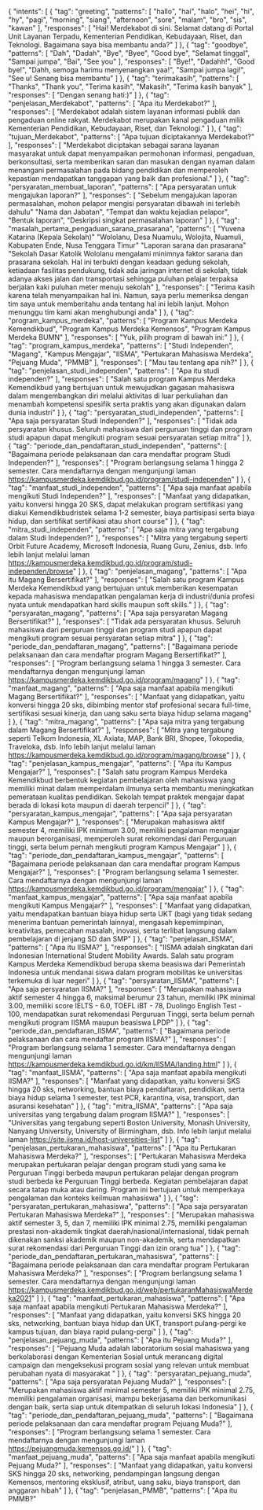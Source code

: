 {
  "intents": [
    {
      "tag": "greeting",
      "patterns": [
        "hallo",
        "hai",
        "halo",
        "hei",
        "hi",
        "hy",
        "pagi",
        "morning",
        "siang",
        "afternoon",
        "sore",
        "malam",
        "bro",
        "sis",
        "kawan"
      ],
      "responses": [
        "Hai! Merdekabot di sini. Selamat datang di Portal Unit Layanan Terpadu, Kementerian Pendidikan, Kebudayaan, Riset, dan Teknologi. Bagaimana saya bisa membantu anda?" 
      ]
    },
    {
      "tag": "goodbye",
      "patterns": [
        "Dah",
        "Dadah",
        "Bye",
        "Byee",
        "Good bye",
        "Selamat tinggal",
        "Sampai jumpa",
        "Bai",
        "See you"
      ],
      "responses": [
        "Bye!",
        "Dadahh!",
        "Good bye!",
        "Dahh, semoga harimu menyenangkan yaa!",
        "Sampai jumpa lagi!",
        "See u! Senang bisa membantu"
      ]
    },
    {
      "tag": "terimakasih",
      "patterns": [
        "Thanks",
        "Thank you",
        "Terima kasih",
        "Makasih",
        "Terima kasih banyak"
      ],
      "responses": [
        "Dengan senang hati:)"
      ]
    },
    {
      "tag": "penjelasan_Merdekabot",
      "patterns": [
        "Apa itu Merdekabot?"
      ],
      "responses": [
        "Merdekabot adalah sistem layanan informasi publik dan pengaduan online rakyat. Merdekabot merupakan kanal pengaduan milik Kementerian Pendidikan, Kebudayaan, Riset, dan Teknologi."
      ]
    },
    {
      "tag": "tujuan_Merdekabot",
      "patterns": [
        "Apa tujuan diciptakannya Merdekabot?"
      ],
      "responses": [
        "Merdekabot diciptakan sebagai sarana layanan masyarakat untuk dapat menyampaikan permohonan informasi, pengaduan, berkonsultasi, serta memberikan saran dan masukan dengan nyaman dalam menangani permasalahan pada bidang pendidikan dan memperoleh kepastian mendapatkan tanggapan yang baik dan profesional."
      ]
    }, 
    {
      "tag": "persyaratan_membuat_laporan",
      "patterns": [
        "Apa persyaratan untuk mengajukan laporan?"
      ],
      "responses": [
        "Sebelum mengajukan laporan permasalahan, mohon pelapor mengisi persyaratan dibawah ini terlebih dahulu"
        "Nama dan Jabatan",
        "Tempat dan waktu kejadian pelapor",
        "Bentuk laporan",
        "Deskripsi singkat permasalahan laporan"
      ]
    },
    {
      "tag": "masalah_pertama_pengaduan_sarana_prasarana",
      "patterns": [
        "Yuvena Katarina (Kepala Sekolah)"
        "Wololanu, Desa Nuamulu, Wolojita, Nuamuli, Kabupaten Ende, Nusa Tenggara Timur"
        "Laporan sarana dan prasarana"
        "Sekolah Dasar Katolik Wololanu mengalami minimnya faktor sarana dan prasarana sekolah. Hal ini terbukti dengan keadaan gedung sekolah, ketiadaan fasilitas pendukung, tidak ada jaringan internet di sekolah, tidak adanya akses jalan dan transportasi sehingga puluhan pelajar terpaksa berjalan kaki puluhan meter menuju sekolah"
      ],
      "responses": [
        "Terima kasih karena telah menyampaikan hal ini. Namun, saya perlu memeriksa dengan tim saya untuk memberitahu anda tentang hal ini lebih lanjut. Mohon menunggu tim kami akan menghubungi anda"
      ]
    },
    {
      "tag": "program_kampus_merdeka",
      "patterns": [
        "Program Kampus Merdeka Kemendikbud",
        "Program Kampus Merdeka Kemensos",
        "Program Kampus Merdeka BUMN"
      ],
      "responses": [
        "Yuk, pilih program di bawah ini:"
      ]
    },
    {
      "tag": "program_kampus_merdeka",
      "patterns": [
        "Studi Independen",
        "Magang",
        "Kampus Mengajar",
        "IISMA",
        "Pertukaran Mahasiswa Merdeka",
        "Pejuang Muda",
        "PMMB"
      ],
      "responses": [
        "Mau tau tentang apa nih?"
      ]
    },
    {
      "tag": "penjelasan_studi_independen",
      "patterns": [
        "Apa itu studi independen?"
      ],
      "responses": [
        "Salah satu program Kampus Merdeka Kemendikbud yang bertujuan untuk mewujudkan gagasan mahasiswa dalam mengembangkan diri melalui aktivitas di luar perkuliahan dan menambah kompetensi spesifik serta praktis yang akan digunakan dalam dunia industri"
      ]
    },
    {
      "tag": "persyaratan_studi_independen",
      "patterns": [
        "Apa saja persyaratan Studi Independen?"
      ],
      "responses": [
        "Tidak ada persyaratan khusus. Seluruh mahasiswa dari perguruan tinggi dan program studi apapun dapat mengikuti program sesuai persyaratan setiap mitra"
      ]
    },
    {
      "tag": "periode_dan_pendaftaran_studi_independen",
      "patterns": [
        "Bagaimana periode pelaksanaan dan cara mendaftar program Studi Independen?"
      ],
      "responses": [
        "Program berlangsung selama 1 hingga 2 semester. Cara mendaftarnya dengan mengunjungi laman https://kampusmerdeka.kemdikbud.go.id/program/studi-independen"
      ]
    },
    {
      "tag": "manfaat_studi_independen",
      "patterns": [
        "Apa saja manfaat apabila mengikuti Studi Independen?"
      ],
      "responses": [
        "Manfaat yang didapatkan, yaitu konversi hingga 20 SKS, dapat melakukan program sertifikasi yang diakui Kemendikbudristek selama 1-2 semester, biaya partisipasi serta biaya hidup, dan sertifikat sertifikasi atau short course"
      ]
    },
    {
      "tag": "mitra_studi_independen",
      "patterns": [
        "Apa saja mitra yang tergabung dalam Studi Independen?"
      ],
      "responses": [
        "Mitra yang tergabung seperti Orbit Future Academy, Microsoft Indonesia, Ruang Guru, Zenius, dsb. Info lebih lanjut melalui laman https://kampusmerdeka.kemdikbud.go.id/program/studi-independen/browse"
      ]
    },
    {
      "tag": "penjelasan_magang",
      "patterns": [
        "Apa itu Magang Bersertifikat?"
      ],
      "responses": [
        "Salah satu program Kampus Merdeka Kemendikbud yang bertujuan untuk memberikan kesempatan kepada mahasiswa mendapatkan pengalaman kerja di industri/dunia profesi nyata untuk mendapatkan hard skills maupun soft skills."
      ]
    },
    {
      "tag": "persyaratan_magang",
      "patterns": [
        "Apa saja persyaratan Magang Bersertifikat?"
      ],
      "responses": [
        "Tidak ada persyaratan khusus. Seluruh mahasiswa dari perguruan tinggi dan program studi apapun dapat mengikuti program sesuai persyaratan setiap mitra"
      ]
    },
    {
      "tag": "periode_dan_pendaftaran_magang",
      "patterns": [
        "Bagaimana periode pelaksanaan dan cara mendaftar program Magang Bersertifikat?"
      ],
      "responses": [
        "Program berlangsung selama 1 hingga 3 semester. Cara mendaftarnya dengan mengunjungi laman https://kampusmerdeka.kemdikbud.go.id/program/magang"
      ]
    },
    {
      "tag": "manfaat_magang",
      "patterns": [
        "Apa saja manfaat apabila mengikuti Magang Bersertifikat?"
      ],
      "responses": [
        "Manfaat yang didapatkan, yaitu konversi hingga 20 sks, dibimbing mentor staf profesional secara full-time, sertifikasi sesuai kinerja, dan uang saku serta biaya hidup selama magang"
      ]
    },
    {
      "tag": "mitra_magang",
      "patterns": [
        "Apa saja mitra yang tergabung dalam Magang Bersertifikat?"
      ],
      "responses": [
        "Mitra yang tergabung seperti Telkom Indonesia, XL Axiata, MAP, Bank BRI, Shopee, Tokopedia, Traveloka, dsb. Info lebih lanjut melalui laman https://kampusmerdeka.kemdikbud.go.id/program/magang/browse"
      ]
    },
    {
      "tag": "penjelasan_kampus_mengajar",
      "patterns": [
        "Apa itu Kampus Mengajar?"
      ],
      "responses": [
        "Salah satu program Kampus Merdeka Kemendikbud berbentuk kegiatan pembelajaran oleh mahasiswa yang memiliki minat dalam memperdalam ilmunya serta membantu meningkatkan pemerataan kualitas pendidikan. Sekolah tempat praktek mengajar dapat berada di lokasi kota maupun di daerah terpencil"
      ]
    },
    {
      "tag": "persyaratan_kampus_mengajar",
      "patterns": [
        "Apa saja persyaratan Kampus Mengajar?"
      ],
      "responses": [
        "Merupakan mahasiswa aktif semester 4, memiliki IPK minimum 3.00, memiliki pengalaman mengajar maupun berorganisasi, memperoleh surat rekomendasi dari Perguruan tinggi, serta belum pernah mengikuti program Kampus Mengajar"
      ]
    },
    {
      "tag": "periode_dan_pendaftaran_kampus_mengajar",
      "patterns": [
        "Bagaimana periode pelaksanaan dan cara mendaftar program Kampus Mengajar?"
      ],
      "responses": [
        "Program berlangsung selama 1 semester. Cara mendaftarnya dengan mengunjungi laman https://kampusmerdeka.kemdikbud.go.id/program/mengajar"
      ]
    },
    {
      "tag": "manfaat_kampus_mengajar",
      "patterns": [
        "Apa saja manfaat apabila mengikuti Kampus Mengajar?"
      ],
      "responses": [
        "Manfaat yang didapatkan, yaitu mendapatkan bantuan biaya hidup serta UKT (bagi yang tidak sedang menerima bantuan pemerintah lainnya), mengasah kepemimpinan, kreativitas, pemecahan masalah, inovasi, serta terlibat langsung dalam pembelajaran di jenjang SD dan SMP"
      ]
    },
    {
      "tag": "penjelasan_IISMA",
      "patterns": [
        "Apa itu IISMA?"
      ],
      "responses": [
        "IISMA adalah singkatan dari Indonesian International Student Mobility Awards. Salah satu program Kampus Merdeka Kemendikbud berupa skema beasiswa dari Pemerintah Indonesia untuk mendanai siswa dalam program mobilitas ke universitas terkemuka di luar negeri"
      ]
    },
    {
      "tag": "persyaratan_IISMA",
      "patterns": [
        "Apa saja persyaratan IISMA?"
      ],
      "responses": [
        "Merupakan mahasiswa aktif semester 4 hingga 6, maksimal berumur 23 tahun, memiliki IPK minimal 3.00, memiliki score IELTS - 6.0, TOEFL iBT - 78, Duolingo English Test - 100, mendapatkan surat rekomendasi Perguruan Tinggi, serta belum pernah mengikuti program IISMA maupun beasiswa LPDP"
      ]
    },
    {
      "tag": "periode_dan_pendaftaran_IISMA",
      "patterns": [
        "Bagaimana periode pelaksanaan dan cara mendaftar program IISMA?"
      ],
      "responses": [
        "Program berlangsung selama 1 semester. Cara mendaftarnya dengan mengunjungi laman https://kampusmerdeka.kemdikbud.go.id/km/IISMA/landing.html"
      ]
    },
    {
      "tag": "manfaat_IISMA",
      "patterns": [
        "Apa saja manfaat apabila mengikuti IISMA?"
      ],
      "responses": [
        "Manfaat yang didapatkan, yaitu konversi SKS hingga 20 sks, networking, bantuan biaya pendaftaran, pendidikan, serta biaya hidup selama 1 semester, test PCR, karantina, visa, transport, dan asuransi kesehatan"
      ]
    },
    {
      "tag": "mitra_IISMA",
      "patterns": [
        "Apa saja universitas yang tergabung dalam program IISMA?"
      ],
      "responses": [
        "Universitas yang tergabung seperti Boston University, Monash University, Nanyang University, University of Birmingham, dsb. Info lebih lanjut melalui laman https://site.iisma.id/host-universities-list"
      ]
    },
    {
      "tag": "penjelasan_pertukaran_mahasiswa",
      "patterns": [
        "Apa itu Pertukaran Mahasiswa Merdeka?"
      ],
      "responses": [
        "Pertukaran Mahasiswa Merdeka merupakan pertukaran pelajar dengan program studi yang sama ke Perguruan Tinggi berbeda maupun pertukaran pelajar dengan program studi berbeda ke Perguruan Tinggi berbeda. Kegiatan pembelajaran dapat secara tatap muka atau daring. Program ini bertujuan untuk memperkaya pengalaman dan konteks keilmuan mahasiswa"
      ]
    },
    {
      "tag": "persyaratan_pertukaran_mahasiswa",
      "patterns": [
        "Apa saja persyaratan Pertukaran Mahasiswa Merdeka?"
      ],
      "responses": [
        "Merupakan mahasiswa aktif semester 3, 5, dan 7, memiliki IPK minimal 2.75, memiliki pengalaman prestasi non-akademik tingkat daerah/nasional/internasional, tidak pernah dikenakan sanksi akademik maupun non-akademik, serta mendapatkan surat rekomendasi dari Perguruan Tinggi dan izin orang tua"
      ]
    },
    {
      "tag": "periode_dan_pendaftaran_pertukaran_mahasiswa",
      "patterns": [
        "Bagaimana periode pelaksanaan dan cara mendaftar program Pertukaran Mahasiswa Merdeka?"
      ],
      "responses": [
        "Program berlangsung selama 1 semester. Cara mendaftarnya dengan mengunjungi laman https://kampusmerdeka.kemdikbud.go.id/web/pertukaranMahasiswaMerdeka2021"
      ]
    },
    {
      "tag": "manfaat_pertukaran_mahasiswa",
      "patterns": [
        "Apa saja manfaat apabila mengikuti Pertukaran Mahasiswa Merdeka?"
      ],
      "responses": [
        "Manfaat yang didapatkan, yaitu konversi SKS hingga 20 sks, networking, bantuan biaya hidup dan UKT, transport pulang-pergi ke kampus tujuan, dan biaya rapid pulang-pergi"
      ]
    },
    {
      "tag": "penjelasan_pejuang_muda",
      "patterns": [
        "Apa itu Pejuang Muda?"
      ],
      "responses": [
        "Pejuang Muda adalah laboratorium sosial mahasiswa yang berkolaborasi dengan Kementerian Sosial untuk merancang digital campaign dan mengeksekusi program sosial yang relevan untuk membuat perubahan nyata di masyarakat "
      ]
    },
    {
      "tag": "persyaratan_pejuang_muda",
      "patterns": [
        "Apa saja persyaratan Pejuang Muda?"
      ],
      "responses": [
        "Merupakan mahasiswa aktif minimal semester 5, memiliki IPK minimal 2.75, memiliki pengalaman organisasi, mampu bekerjasama dan berkomunikasi dengan baik, serta siap untuk ditempatkan di seluruh lokasi Indonesia"
      ]
    },
    {
      "tag": "periode_dan_pendaftaran_pejuang_muda",
      "patterns": [
        "Bagaimana periode pelaksanaan dan cara mendaftar program Pejuang Muda?"
      ],
      "responses": [
        "Program berlangsung selama 1 semester. Cara mendaftarnya dengan mengunjungi laman https://pejuangmuda.kemensos.go.id/"
      ]
    },
    {
      "tag": "manfaat_pejuang_muda",
      "patterns": [
        "Apa saja manfaat apabila mengikuti Pejuang Muda?"
      ],
      "responses": [
        "Manfaat yang didapatkan, yaitu konversi SKS hingga 20 sks, networking, pendampingan langsung dengan Kemensos, mentoring eksklusif, atribut, uang saku, biaya transport, dan anggaran hibah"
      ]
    },
    {
      "tag": "penjelasan_PMMB",
      "patterns": [
        "Apa itu PMMB?"
